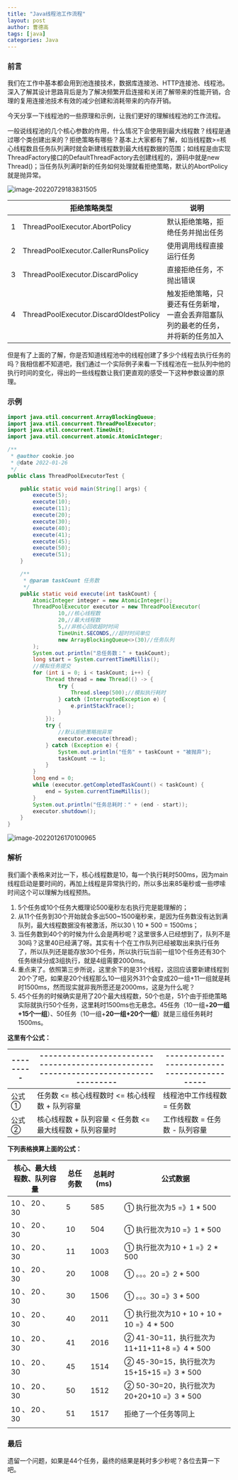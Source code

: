 ```yaml
---
title: "Java线程池工作流程"
layout: post
author: 曹德高
tags: [java]
categories: Java
---
```


### **前言**

我们在工作中基本都会用到池连接技术，数据库连接池、HTTP连接池、线程池。深入了解其设计思路背后是为了解决频繁开启连接和关闭了解带来的性能开销，合理的复用连接池技术有效的减少创建和消耗带来的内存开销。

今天分享一下线程池的一些原理和示例，让我们更好的理解线程池的工作流程。

一般说线程池的几个核心参数的作用，什么情况下会使用到最大线程数？线程是通过哪个类创建出来的？拒绝策略有哪些？基本上大家都有了解，如当线程数>=核心线程数且任务队列满时就会新建线程数到最大线程数据的范围；如线程是由实现ThreadFactory接口的DefaultThreadFactory去创建线程的，源码中就是new Thread()；当任务队列满时新的任务如何处理就看拒绝策略，默认的AbortPolicy就是抛异常。

![image-20220729183831505](/images/2022-01-26-java-thread/image-20220729183831505.png)



|      | **拒绝策略类型**                       | **说明**                                                     |
| ---- | -------------------------------------- | ------------------------------------------------------------ |
| 1    | ThreadPoolExecutor.AbortPolicy         | 默认拒绝策略，拒绝任务并抛出任务                             |
| 2    | ThreadPoolExecutor.CallerRunsPolicy    | 使用调用线程直接运行任务                                     |
| 3    | ThreadPoolExecutor.DiscardPolicy       | 直接拒绝任务，不抛出错误                                     |
| 4    | ThreadPoolExecutor.DiscardOldestPolicy | 触发拒绝策略，只要还有任务新增，一直会丢弃阻塞队列的最老的任务，并将新的任务加入 |



但是有了上面的了解，你是否知道线程池中的线程创建了多少个线程去执行任务的吗？我相信都不知道吧，我们通过一个实际例子来看一下线程池在一批队列中他的执行时间的变化，得出的一些线程数让我们更直观的感受一下这种参数设置的原理。

### 示例

```java
import java.util.concurrent.ArrayBlockingQueue;
import java.util.concurrent.ThreadPoolExecutor;
import java.util.concurrent.TimeUnit;
import java.util.concurrent.atomic.AtomicInteger;

/**
 * @author cookie.joo
 * @date 2022-01-26
 */
public class ThreadPoolExecutorTest {

    public static void main(String[] args) {
        execute(5);
        execute(10);
        execute(11);
        execute(20);
        execute(30);
        execute(40);
        execute(41);
        execute(45);
        execute(50);
        execute(51);
    }

    /**
     * @param taskCount 任务数
     */
    public static void execute(int taskCount) {
        AtomicInteger integer = new AtomicInteger();
        ThreadPoolExecutor executor = new ThreadPoolExecutor(
                10,//核心线程数
                20,//最大线程数
                5,//非核心回收超时时间
                TimeUnit.SECONDS,//超时时间单位
                new ArrayBlockingQueue<>(30)//任务队列
        );
        System.out.println("总任务数：" + taskCount);
        long start = System.currentTimeMillis();
        //模拟任务提交
        for (int i = 0; i < taskCount; i++) {
            Thread thread = new Thread(() -> {
                try {
                    Thread.sleep(500);//模拟执行耗时
                } catch (InterruptedException e) {
                    e.printStackTrace();
                }
            });
            try {
                //默认拒绝策略抛异常
                executor.execute(thread);
            } catch (Exception e) {
                System.out.println("任务" + taskCount + "被抛弃");
                taskCount -= 1;
            }
        }
        long end = 0;
        while (executor.getCompletedTaskCount() < taskCount) {
            end = System.currentTimeMillis();
        }
        System.out.println("任务总耗时：" + (end - start));
        executor.shutdown();
    }
}
```

![image-20220126170100965](/images/2022-01-26-java-thread/image-20220126170100965.png)

### 解析

我们画个表格来对比一下，核心线程数是10，每一个执行耗时500ms，因为main线程启动是要时间的，再加上线程是异常执行的，所以多出来85毫秒或一些啰嗦时间这个可以理解为线程预热。

1. 5个任务或10个任务大概理论500毫秒左右执行完是能理解的；
2. 从11个任务到30个开始就会多出500~1500毫秒来，是因为任务数没有达到满队列，最大线程数据没有被激活，所以30 \ 10 * 500 = 1500ms；
3. 当任务数到40个的时候为什么会是两秒呢？这里很多人已经想到了，队列不是30吗？这里40已经满了呀。其实有十个在工作队列已经被取出来执行任务了，所以队列还是能存放30个任务，所以执行玩当前一组10个任务还有30个任务继续分成3组执行，就是4组需要2000ms。
4. 重点来了。依照第三步所说，这里余下的是31个线程，这回应该要新建线程到20个了吧，如果是20个线程那么10一组另外31个会变成20一组+11一组就是耗时1500ms，然而现实就非我所愿还是2000ms，这是为什么呢？
5. 45个任务的时候确实是用了20个最大线程数，50个也是，51个由于拒绝策略实际就执行50个任务，这里耗时1500ms也无悬念。45任务（10一组+**20一组+15个一组**）、50任务（10一组+**20一组+20个一组**）就是三组任务耗时1500ms。

**这里有个公式：**

| --------- | ------------------------------------------------------------------------------------ | -------------------------------------------- |
| --------- | ------------------------------------------------------------ | -------------------------------------------- |
| 公式①     | 任务数 <= 核心线程数时 <= 核心线程数 + 队列容量              | 线程池中工作线程数 = 任务数                  |
| 公式②     | 核心线程数 + 队列容量 < 任务数 <= 最大线程数 + 队列容量时    | 工作线程数 = 任务数 - 队列容量               |

**下列表格换算上面的公式：**

| 核心、最大线程数、队列容量 | 总任务数 | 总耗时(ms) | 公式数据                                    |
| ------------------------ | -------- | ---------- | ------------------------------------------- |
| 10 、 20 、 30             | 5        | 585        | ① 执行批次为5 =》1 * 500                    |
| 10 、 20 、 30             | 10       | 504        | ① 执行批次为10 =》1 * 500                   |
| 10 、 20 、 30             | 11       | 1003       | ① 执行批次为10 + 1 =》2 * 500               |
| 10 、 20 、 30             | 20       | 1008       | ① 。。。20 =》2 * 500                       |
| 10 、 20 、 30             | 30       | 1506       | ① 。。。30 =》3 * 500                       |
| 10 、 20 、 30             | 40       | 2011       | ① 执行批次为10 + 10 + 10 + 10 =》4 * 500    |
| 10 、 20 、 30             | 41       | 2016       | ② 41-30=11，执行批次为11+11+11+8 =》4 * 500 |
| 10 、 20 、 30             | 45       | 1514       | ② 45-30=15，执行批次为15+15+15 =》3 * 500   |
| 10 、 20 、 30             | 50       | 1512       | ② 50-30=20，执行批次为20+20+10 =》3 * 500   |
| 10 、 20 、 30             | 51       | 1517       | 拒绝了一个任务等同上                        |
|                           |          |            |                                             |

### 最后

遗留一个问题，如果是44个任务，最终的结果是耗时多少秒呢？各位去算一下吧。
